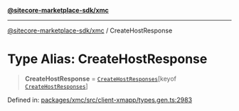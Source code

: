 [**@sitecore-marketplace-sdk/xmc**](../README.md)

***

[@sitecore-marketplace-sdk/xmc](../README.md) / CreateHostResponse

# Type Alias: CreateHostResponse

> **CreateHostResponse** = [`CreateHostResponses`](CreateHostResponses.md)\[keyof [`CreateHostResponses`](CreateHostResponses.md)\]

Defined in: [packages/xmc/src/client-xmapp/types.gen.ts:2983](https://github.com/Sitecore/sitecore-marketplace-sdk/blob/af886e6134b8d1079ef5b8ef70b7eb2f1d9c8aeb/packages/xmc/src/client-xmapp/types.gen.ts#L2983)
